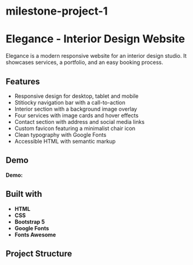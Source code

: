 # milestone-project-1
# Elegance - Interior Design Website

Elegance is a modern responsive website for an interior design studio.
It showcases services, a portfolio, and an easy booking process.

## Features

- Responsive design for desktop, tablet and mobile
- Stitiocky navigation bar with a call-to-action
- Interior section with a background image overlay
- Four services with image cards and hover effects
- Contact section with address and social media links
- Custom favicon featuring a minimalist chair icon
- Clean typography with Google Fonts
- Accessible HTML with semantic markup

## Demo

**Demo:** 

## Built with
- **HTML**
- **CSS**
- **Bootstrap 5**
- **Google Fonts**
- **Fonts Awesome**

## Project Structure



